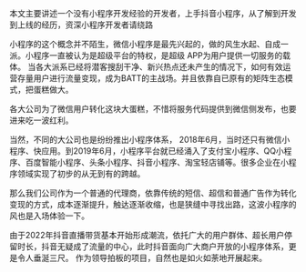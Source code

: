 本文主要讲述一个没有小程序开发经验的开发者，上手抖音小程序，从了解到开发到上线的经历，资深小程序开发者请绕路

小程序的这个概念并不陌生，微信小程序是最先兴起的，做的风生水起、自成一派。小程序一直被认为是超级平台的特权，是超级 APP为用户提供一切服务的载体。
当各大派系已经将潜客搜刮干净、新兴热点还未产生的情况下，如何有效运营存量用户进行流量变现，成为BATT的主战场。并且依靠自已原有的矩阵生态模式，把蛋糕做大。

各大公司为了微信用户转化这块大蛋糕，不惜将服务代码提供到微信侧发布，也要进来吃一波红利。

当然，不同的大公司也是纷纷推出小程序体系，
2018年6月，当时还只有微信小程序、快应用。到2019年6月，小程序平台就已经涌入了支付宝小程序、QQ小程序、百度智能小程序、头条小程序、抖音小程序、淘宝轻店铺等。很多企业在小程序领域实现了初步的从无到有的跨越。

那么我们公司作为一个普通的代理商，依靠传统的短信、超信和普通广告作为转化变现的方式，成本逐渐提升，触达逐渐收缩，也是狭缝中寻找出路，这波小程序的风也是入场体验一下。

由于2022年抖音直播带货基本开始形成潮流，依托广大的用户群体、超长用户停留时长，抖音无疑成了流量的中心，此时抖音面向广大商户开放的小程序体系，更是令人垂涎三尺。
作为领导拍板的项目，自然也是如火如荼地开展起来。

